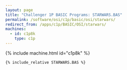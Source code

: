 ```yaml
---
layout: page
title: "Challenger 1P BASIC Programs: STARWARS.BAS"
permalink: /software/osi/c1p/basic/osi/starwars/
redirect_from: /apps/c1p/BASIC/OSI/starwars/
machines:
  - id: c1p8k
    type: c1p
---
```


{% include machine.html id="c1p8k" %}

```vb
{% include_relative STARWARS.BAS %}
```
